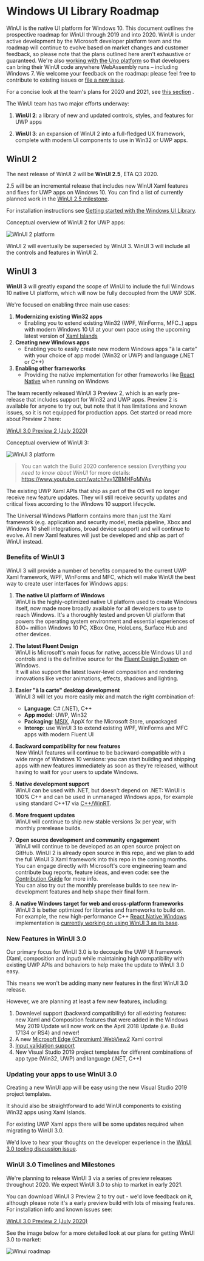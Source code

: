 # Windows UI Library Roadmap

WinUI is the native UI platform for Windows 10. This document outlines the prospective roadmap for WinUI through 2019 and into 2020. WinUI is under active development by the Microsoft developer platform team and the roadmap will continue to evolve based on market changes and customer feedback, so please note that the plans outlined here aren't exhaustive or guaranteed. We're also [working with the Uno platform](https://platform.uno/WinUI-on-Windows7-via-UnoPlatform/) so that developers can bring their WinUI code anywhere WebAssembly runs – including Windows 7. We welcome your feedback on the roadmap: please feel free to contribute to existing issues or [file a new issue](https://github.com/microsoft/microsoft-ui-xaml/issues).

For a concise look at the team's plans for 2020 and 2021, see [this section](#winui-30-timelines-and-milestones) .

The WinUI team has two major efforts underway:

1. **WinUI 2**: a library of new and updated controls, styles, and features for UWP apps

2. **WinUI 3**: an expansion of WinUI 2 into a full-fledged UX framework, complete with modern UI components to use in Win32 or UWP apps. 

## WinUI 2

The next release of WinUI 2 will be **WinUI 2.5**, ETA Q3 2020.

2.5 will be an incremental release that includes new WinUI Xaml features and fixes for UWP apps on Windows 10. You can find a list of currently planned work in the [WinUI 2.5 milestone](https://github.com/microsoft/microsoft-ui-xaml/milestone/10).

For installation instructions see [Getting started with the Windows UI Library](https://docs.microsoft.com/en-us/windows/apps/winui/winui2/getting-started).

Conceptual overview of WinUI 2 for UWP apps:

![WinUI 2 platform](roadmap_winui2.png)

WinUI 2 will eventually be superseded by WinUI 3. WinUI 3 will include all the controls and features in WinUI 2.

## WinUI 3

**WinUI 3** will greatly expand the scope of WinUI to include the full Windows 10 native UI platform, which will now be fully decoupled from the UWP SDK.

We're focused on enabling three main use cases:

1. **Modernizing existing Win32 apps**
    * Enabling you to extend existing Win32 (WPF, WinForms, MFC..) apps with modern Windows 10 UI at your own pace using the upcoming latest version of [Xaml Islands](https://docs.microsoft.com/windows/apps/desktop/modernize/xaml-islands)
2. **Creating new Windows apps**
    * Enabling you to easily create new modern Windows apps "à la carte" with your choice of app model (Win32 or UWP) and language (.NET or C++)
3. **Enabling other frameworks**
    * Providing the native implementation for other frameworks like [React Native](https://github.com/Microsoft/react-native-windows) when running on Windows

The team recently released WinUI 3 Preview 2, which is an early pre-release that includes support for Win32 and UWP apps. Preview 2 is available for anyone to try out, but note that it has limitations and known issues, so it is not equipped for production apps. Get started or read more about Preview 2 here: 

[WinUI 3.0 Preview 2 (July 2020)](https://docs.microsoft.com/windows/apps/winui/winui3/)

Conceptual overview of WinUI 3:

![WinUI 3 platform](roadmap_winui3.png)

> You can watch the Build 2020 conference session *Everything you need to know about WinUI* for more details:
https://www.youtube.com/watch?v=1ZBMHFoMVAs

The existing UWP Xaml APIs that ship as part of the OS will no longer receive new feature updates. They will still receive security updates and critical fixes according to the Windows 10 support lifecycle.

The Universal Windows Platform contains more than just the Xaml framework (e.g. application and security model, media pipeline, Xbox and Windows 10 shell integrations, broad device support) and will continue to evolve. All new Xaml features will just be developed and ship as part of WinUI instead.

### Benefits of WinUI 3

WinUI 3 will provide a number of benefits compared to the current UWP Xaml framework, WPF, WinForms and MFC, which will make WinUI the best way to create user interfaces for Windows apps:

1. **The native UI platform of Windows**  
WinUI is the highly-optimized native UI platform used to create Windows itself, now made more broadly available for all developers to use to reach Windows. It's a thoroughly tested and proven UI platform that powers the operating system environment and essential experiences of 800+ million Windows 10 PC, XBox One, HoloLens, Surface Hub and other devices.

2. **The latest Fluent Design**  
WinUI is Microsoft's main focus for native, accessible Windows UI and controls and is the definitive source for the [Fluent Design System](https://www.microsoft.com/design/fluent/) on Windows.  
It will also support the latest lower-level composition and rendering innovations like vector animations, effects, shadows and lighting.

3. **Easier "à la carte" desktop development**  
WinUI 3 will let you more easily mix and match the right combination of:
    * **Language**: C# (.NET), C++
    * **App model**: UWP, Win32
    * **Packaging**: [MSIX](https://docs.microsoft.com/windows/msix/), AppX for the Microsoft Store, unpackaged  
    * **Interop**: use WinUI 3 to extend existing WPF, WinForms and MFC apps with modern Fluent UI

4. **Backward compatibility for new features**  
New WinUI features will continue to be backward-compatible with a wide range of Windows 10 versions: you can start building and shipping apps with new features immediately as soon as they're released, without having to wait for your users to update Windows.

5. **Native development support**  
WinUI can be used with .NET, but doesn't depend on .NET: WinUI is 100% C++ and can be used in unmanaged Windows apps, for example using standard C++17 via [C++/WinRT](https://docs.microsoft.com/windows/uwp/cpp-and-winrt-apis/).

6. **More frequent updates**  
WinUI will continue to ship new stable versions 3x per year, with monthly prerelease builds.

7. **Open source development and community engagement**  
WinUI will continue to be developed as an open source project on GitHub. WinUI 2 is already open source in this repo, and we plan to add the full WinUI 3 Xaml framework into this repo in the coming months.  
You can engage directly with Microsoft's core engineering team and contribute bug reports, feature ideas, and even code: see the [Contribution Guide](../CONTRIBUTING.md) for more info.  
You can also try out the monthly prerelease builds to see new in-development features and help shape their final form.  

8. **A native Windows target for web and cross-platform frameworks**  
WinUI 3 is better optimized for libraries and frameworks to build on.  
For example, the new high-performance C++ [React Native Windows](https://github.com/Microsoft/react-native-windows) implementation is [currently working on using WinUI 3 as its base](https://microsoft.github.io/react-native-windows/docs/next/winui3).

### New Features in WinUI 3.0

Our primary focus for WinUI 3.0 is to decouple the UWP UI framework (Xaml, composition and input) while maintaining high compatibility with existing UWP APIs and behaviors to help make the update to WinUI 3.0 easy.

This means we won't be adding many new features in the first WinUI 3.0 release.

However, we are planning at least a few new features, including:

1. Downlevel support (backward compatibility) for all existing features: new Xaml and Composition features that were added in the Windows May 2019 Update will now work on the April 2018 Update (i.e. Build 17134 or RS4) and newer!
2. A new [Microsoft Edge (Chromium) WebView2](https://docs.microsoft.com/microsoft-edge/hosting/webview2) Xaml control
3. [Input validation support](https://github.com/microsoft/microsoft-ui-xaml/issues/179)
4. New Visual Studio 2019 project templates for different combinations of app type (Win32, UWP) and language (.NET, C++)

### Updating your apps to use WinUI 3.0

Creating a new WinUI app will be easy using the new Visual Studio 2019 project templates.

It should also be straightforward to add WinUI components to existing Win32 apps using Xaml Islands.

For existing UWP Xaml apps there will be some updates required when migrating to WinUI 3.0.

We'd love to hear your thoughts on the developer experience in the [WinUI 3.0 tooling discussion issue](https://github.com/microsoft/microsoft-ui-xaml/issues/1045).

### WinUI 3.0 Timelines and Milestones

We're planning to release WinUI 3 via a series of preview releases throughout 2020. We expect WinUI 3.0 to ship to market in early 2021. 

You can download WinUI 3 Preview 2 to try out - we'd love feedback on it, although please note it's a early preview build with lots of missing features. For installation info and known issues see:

[WinUI 3.0 Preview 2 (July 2020)](https://docs.microsoft.com/windows/apps/winui/winui3/)

See the image below for a more detailed look at our plans for getting WinUI 3.0 to market: 

![Winui roadmap](images/WinUI-Roadmap-Aug2020.jpg)

